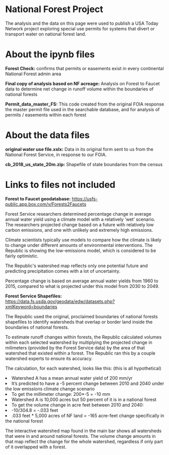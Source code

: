 # National Forest Project

The analysis and the data on this page were used to publish a USA Today Network project exploring special use permits for systems that divert or transport water on national forest land. 

# About the ipynb files

<b>Forest Check:</b> confirms that permits or easements exist in every continental National Forest admin area

<b>Final copy of analysis based on NF acreage:</b> Analysis on Forest to Faucet data to determine net change in runoff volume within the boundaries of national forests

<b>Permit_data_master_FS:</b> This code created from the original FOIA response the master permit file used in the searchable database, and for analysis of permits / easements within each forest

# About the data files
<b>original water use file.xslx:</b> Data in its original form sent to us from the National Forest Service, in response to our FOIA. 

<b>cb_2018_us_state_20m.zip:</b> Shapefile of state boundaries from the census

# Links to files not included 
<b>Forest to Faucet geodatabase:</b> https://usfs-public.app.box.com/v/Forests2Faucets

Forest Service researchers determined percentage change in average annual water yield using a climate model with a relatively ‘wet’ scenario. The researchers projected change based on a future with relatively low carbon emissions, and one with unlikely and extremely high emissions. 

Climate scientists typically use models to compare how the climate is likely to change under different amounts of environmental interventions. The Republic is showing the low-emissions model, which is considered to be fairly optimistic.

The Republic's watershed map reflects only one potential future and predicting precipitation comes with a lot of uncertainty.

Percentage change is based on average annual water yields from 1960 to 2015, compared to what is projected under this model from 2030 to 2049.   

<b>Forest Service Shapefiles:</b> https://data.fs.usda.gov/geodata/edw/datasets.php?xmlKeyword=boundaries

The Republic used the original, proclaimed boundaries of national forests shapefiles to identify watersheds that overlap or border land inside the boundaries of national forests. 

To estimate runoff changes within forests, the Republic calculated volumes within each selected watershed by multiplying the projected change in milimeters (provided by the Forest Service data) by the area of that watershed that existed within a forest. The Republic ran this by a couple watershed experts to ensure its accuracy. 

The calculation, for each watershed, looks like this: (this is all hypothetical)
 
<li>Watershed A has a mean annual water yield of 200 mm/yr

<li>It’s predicted to have a -5 percent change between 2010 and 2040 under the low emissions climate change scenario

<li>To get the millimeter change: 200*-5 = -10 mm

<li>Watershed A is 10,000 acres but 50 percent of it is in a national forest

<li>To get the volume change in acre feet between 2010 and 2040:

<li>-10/304.8 = -.033 feet

<li>.033 feet * 5,000 acres of NF land = -165 acre-feet change specifically in the national forest

The interactive watershed map found in the main bar shows all watersheds that were in and around national forests. The volume change amounts in that map reflect the change for the whole watershed, regardless if only part of it overlapped with a forest. 
 
